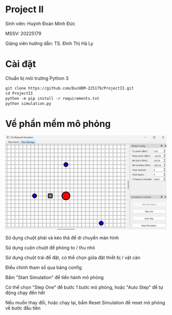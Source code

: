 # Project II

Sinh viên: Huỳnh Đoàn Minh Đức

MSSV: 20225179

Giảng viên hướng dẫn: TS. Đinh Thị Hà Ly

# Cài đặt

Chuẩn bị môi trường Python 3

```
git clone https://github.com/DucHDM-225179/ProjectII.git
cd ProjectII
python -m pip install -r requirements.txt
python simulation.py
```

# Về phần mềm mô phỏng

![Minhhoa1](./minhhoa/01.png)

Sử dụng chuột phải và kéo thả để di chuyển màn hình

Sử dụng cuộn chuột để phóng to / thu nhỏ

Sử dụng chuột trái để đặt, có thể chọn giữa đặt thiết bị / vật cản

Điều chỉnh tham số qua bảng config

Bấm "Start Simulation" để tiến hành mô phỏng

Có thể chọn "Step One" để bước 1 bước mô phỏng, hoặc "Auto Step" để tự động chạy đến hết

Nếu muốn thay đổi, hoặc chạy lại, bấm Reset Simulation để reset mô phỏng về bước đầu tiên
